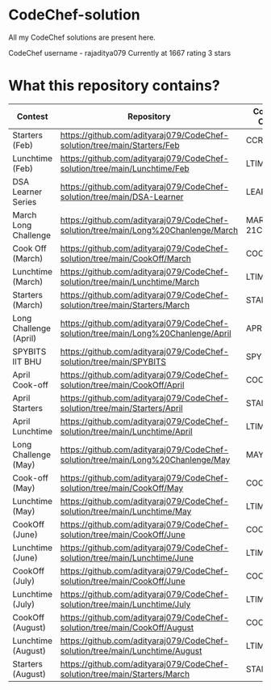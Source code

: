 # CodeChef-solution

All my CodeChef solutions are present here.

CodeChef username - rajaditya079             Currently at 1667 rating 3 stars


# What this repository contains?

Contest  |  Repository  |  Contest Code
-------  |  ----------  |  ------------
Starters (Feb)  |  https://github.com/adityaraj079/CodeChef-solution/tree/main/Starters/Feb  |  CCRC21C
Lunchtime (Feb)  |  https://github.com/adityaraj079/CodeChef-solution/tree/main/Lunchtime/Feb  |  LTIME93C
DSA Learner Series  |  https://github.com/adityaraj079/CodeChef-solution/tree/main/DSA-Learner  |  LEARNDSA
March Long Challenge  |  https://github.com/adityaraj079/CodeChef-solution/tree/main/Long%20Chanlenge/March  |  MARCH 21C
Cook Off (March)  |  https://github.com/adityaraj079/CodeChef-solution/tree/main/CookOff/March  |  COOK127C
Lunchtime (March)  |  https://github.com/adityaraj079/CodeChef-solution/tree/main/Lunchtime/March  |  LTIME94C
Starters (March)  |  https://github.com/adityaraj079/CodeChef-solution/tree/main/Starters/March  |  START2C
Long Challenge (April)  |  https://github.com/adityaraj079/CodeChef-solution/tree/main/Long%20Chanlenge/April  |  APRIL21Bs
SPYBITS IIT BHU  |  https://github.com/adityaraj079/CodeChef-solution/tree/main/SPYBITS  |  SPYB21C
April Cook-off  |  https://github.com/adityaraj079/CodeChef-solution/tree/main/CookOff/April  |  COOK128
April Starters  |  https://github.com/adityaraj079/CodeChef-solution/tree/main/Starters/April  |  START3
April Lunchtime  |  https://github.com/adityaraj079/CodeChef-solution/tree/main/Lunchtime/April  |  LTIME95B
Long Challenge (May)  |  https://github.com/adityaraj079/CodeChef-solution/tree/main/Long%20Chanlenge/May  |  MAY21C
Cook-off (May)  |  https://github.com/adityaraj079/CodeChef-solution/tree/main/CookOff/May  |  COOK129B
Lunchtime (May)  |  https://github.com/adityaraj079/CodeChef-solution/tree/main/Lunchtime/May  |  LTIME96B
CookOff (June)  |   https://github.com/adityaraj079/CodeChef-solution/tree/main/CookOff/June  |  COOK130B
Lunchtime (June)  |  https://github.com/adityaraj079/CodeChef-solution/tree/main/Lunchtime/June  |  LTIME97B
CookOff (July)  |   https://github.com/adityaraj079/CodeChef-solution/tree/main/CookOff/June  |  COOK131B
Lunchtime (July)  |  https://github.com/adityaraj079/CodeChef-solution/tree/main/Lunchtime/July  |  LTIME98B
CookOff (August)  |   https://github.com/adityaraj079/CodeChef-solution/tree/main/CookOff/August  |  COOK132B
Lunchtime (August)  |  https://github.com/adityaraj079/CodeChef-solution/tree/main/Lunchtime/August  |  LTIME99C
Starters (August)  |  https://github.com/adityaraj079/CodeChef-solution/tree/main/Starters/March  |  START10C